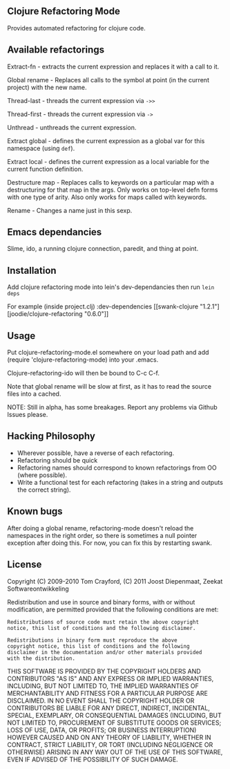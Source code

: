 Clojure Refactoring Mode
------------------------

Provides automated refactoring for clojure code.

Available refactorings
----------------------


Extract-fn - extracts the current expression and replaces it with a
call to it.

Global rename - Replaces all calls to the symbol at point (in the
current project) with the new name.

Thread-last - threads the current expression via `->>`

Thread-first - threads the current expression via `->`

Unthread - unthreads the current expression.

Extract global - defines the current expression as a global var for
this namespace (using `def`).

Extract local - defines the current expression as a local variable for
the current function definition.

Destructure map - Replaces calls to keywords on a particular map with
a destructuring for that map in the args. Only works on top-level defn
forms with one type of arity. Also only works for maps called with
keywords.

Rename - Changes a name just in this sexp.

Emacs dependancies
---
Slime, ido, a running clojure connection, paredit, and thing at point.

Installation
---

Add clojure refactoring mode into lein's dev-dependancies then run
`lein deps`

For example (inside project.clj)
    :dev-dependencies [[swank-clojure "1.2.1"]
                       [joodie/clojure-refactoring "0.6.0"]]

Usage
---

Put clojure-refactoring-mode.el somewhere on your load path and add
    (require 'clojure-refactoring-mode)
into your .emacs.

Clojure-refactoring-ido will then be bound to C-c C-f.

Note that global rename will be slow at first, as it has to read the
source files into a cached.

NOTE: Still in alpha, has some breakages. Report any problems via
Github Issues please.


Hacking Philosophy
--------------------
- Wherever possible, have a reverse of each refactoring.
- Refactoring should be quick
- Refactoring names should correspond to known refactorings from OO
(where possible).
- Write a functional test for each refactoring (takes in a string and
outputs the correct string).

Known bugs
---
After doing a global rename, refactoring-mode doesn't reload the
namespaces in the right order, so there is sometimes a null pointer
exception after doing this. For now, you can fix this by restarting
swank.

License
---
Copyright (C) 2009-2010 Tom Crayford,
          (C) 2011 Joost Diepenmaat, Zeekat Softwareontwikkeling

Redistribution and use in source and binary forms, with or without
modification, are permitted provided that the following conditions
are met:

    Redistributions of source code must retain the above copyright
    notice, this list of conditions and the following disclaimer.

    Redistributions in binary form must reproduce the above
    copyright notice, this list of conditions and the following
    disclaimer in the documentation and/or other materials provided
    with the distribution.

THIS SOFTWARE IS PROVIDED BY THE COPYRIGHT HOLDERS AND CONTRIBUTORS
"AS IS" AND ANY EXPRESS OR IMPLIED WARRANTIES, INCLUDING, BUT NOT
LIMITED TO, THE IMPLIED WARRANTIES OF MERCHANTABILITY AND FITNESS
FOR A PARTICULAR PURPOSE ARE DISCLAIMED. IN NO EVENT SHALL THE
COPYRIGHT HOLDER OR CONTRIBUTORS BE LIABLE FOR ANY DIRECT,
INDIRECT, INCIDENTAL, SPECIAL, EXEMPLARY, OR CONSEQUENTIAL DAMAGES
(INCLUDING, BUT NOT LIMITED TO, PROCUREMENT OF SUBSTITUTE GOODS OR
SERVICES; LOSS OF USE, DATA, OR PROFITS; OR BUSINESS INTERRUPTION)
HOWEVER CAUSED AND ON ANY THEORY OF LIABILITY, WHETHER IN CONTRACT,
STRICT LIABILITY, OR TORT (INCLUDING NEGLIGENCE OR OTHERWISE)
ARISING IN ANY WAY OUT OF THE USE OF THIS SOFTWARE, EVEN IF ADVISED
OF THE POSSIBILITY OF SUCH DAMAGE.

